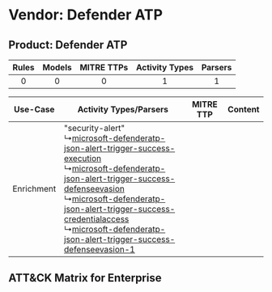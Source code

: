 Vendor: Defender ATP
====================
Product: Defender ATP
---------------------
| Rules | Models | MITRE TTPs | Activity Types | Parsers |
|:-----:|:------:|:----------:|:--------------:|:-------:|
|   0   |   0    |     0      |       1        |    1    |

|  Use-Case  | Activity Types/Parsers    | MITRE TTP | Content    |
|:----------:| ---- | --------- | ---- |
| Enrichment |  "security-alert"<br> ↳[microsoft-defenderatp-json-alert-trigger-success-execution](Ps/pC_microsoftdefenderatpjsonalerttriggersuccessexecution.md)<br> ↳[microsoft-defenderatp-json-alert-trigger-success-defenseevasion](Ps/pC_microsoftdefenderatpjsonalerttriggersuccessdefenseevasion.md)<br> ↳[microsoft-defenderatp-json-alert-trigger-success-credentialaccess](Ps/pC_microsoftdefenderatpjsonalerttriggersuccesscredentialaccess.md)<br> ↳[microsoft-defenderatp-json-alert-trigger-success-defenseevasion-1](Ps/pC_microsoftdefenderatpjsonalerttriggersuccessdefenseevasion1.md)<br> |    | [](RM/r_m_defender_atp_defender_atp_Enrichment.md) |

ATT&CK Matrix for Enterprise
----------------------------
